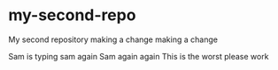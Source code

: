 # my-second-repo
My second repository
making a change
making a change

Sam is typing
sam again
Sam again again
This is the worst
please work